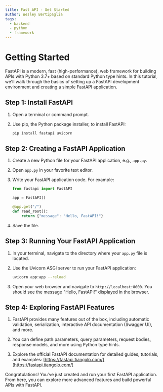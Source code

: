 ```yaml
---
title: Fast API - Get Started
author: Wesley Bertipaglia
tags:
  - backend
  - python
  - framework
---
```

# Getting Started

FastAPI is a modern, fast (high-performance), web framework for building APIs with Python 3.7+ based on standard Python type hints. In this tutorial, we'll walk through the basics of setting up a FastAPI development environment and creating a simple FastAPI application.

## Step 1: Install FastAPI

1. Open a terminal or command prompt.

2. Use pip, the Python package installer, to install FastAPI:

    ```bash
    pip install fastapi uvicorn
    ```

## Step 2: Creating a FastAPI Application

1. Create a new Python file for your FastAPI application, e.g., `app.py`.

2. Open `app.py` in your favorite text editor.

3. Write your FastAPI application code. For example:

    ```python
    from fastapi import FastAPI

    app = FastAPI()

    @app.get("/")
    def read_root():
        return {"message": "Hello, FastAPI!"}
    ```

4. Save the file.

## Step 3: Running Your FastAPI Application

1. In your terminal, navigate to the directory where your `app.py` file is located.

2. Use the Uvicorn ASGI server to run your FastAPI application:

    ```bash
    uvicorn app:app --reload
    ```

3. Open your web browser and navigate to `http://localhost:8000`. You should see the message "Hello, FastAPI!" displayed in the browser.

## Step 4: Exploring FastAPI Features

1. FastAPI provides many features out of the box, including automatic validation, serialization, interactive API documentation (Swagger UI), and more.

2. You can define path parameters, query parameters, request bodies, response models, and more using Python type hints.

3. Explore the official FastAPI documentation for detailed guides, tutorials, and examples: [https://fastapi.tiangolo.com/](https://fastapi.tiangolo.com/)

Congratulations! You've just created and run your first FastAPI application. From here, you can explore more advanced features and build powerful APIs with FastAPI.
